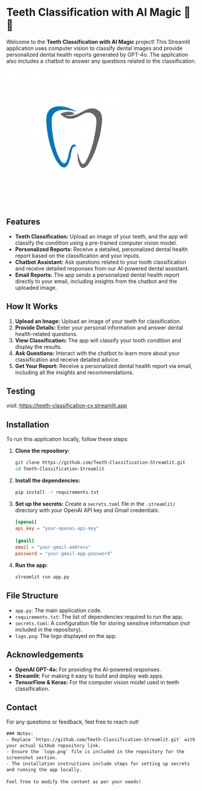 # Teeth Classification with AI Magic 🦷✨

Welcome to the **Teeth Classification with AI Magic** project! This Streamlit application uses computer vision to classify dental images and provide personalized dental health reports generated by GPT-4o. The application also includes a chatbot to answer any questions related to the classification.

![App Screenshot](logo.jpg)

## Features

- **Teeth Classification:** Upload an image of your teeth, and the app will classify the condition using a pre-trained computer vision model.
- **Personalized Reports:** Receive a detailed, personalized dental health report based on the classification and your inputs.
- **Chatbot Assistant:** Ask questions related to your tooth classification and receive detailed responses from our AI-powered dental assistant.
- **Email Reports:** The app sends a personalized dental health report directly to your email, including insights from the chatbot and the uploaded image.

## How It Works

1. **Upload an Image:** Upload an image of your teeth for classification.
2. **Provide Details:** Enter your personal information and answer dental health-related questions.
3. **View Classification:** The app will classify your tooth condition and display the results.
4. **Ask Questions:** Interact with the chatbot to learn more about your classification and receive detailed advice.
5. **Get Your Report:** Receive a personalized dental health report via email, including all the insights and recommendations.

## Testing
visit: https://teeth-classification-cv.streamlit.app

## Installation

To run this application locally, follow these steps:

1. **Clone the repository:**
   ```bash
   git clone https://github.com/Teeth-Classification-Streamlit.git
   cd Teeth-Classification-Streamlit
   ```

2. **Install the dependencies:**
   ```bash
   pip install -r requirements.txt
   ```

3. **Set up the secrets:**
   Create a `secrets.toml` file in the `.streamlit/` directory with your OpenAI API key and Gmail credentials:
   ```toml
   [openai]
   api_key = "your-openai-api-key"

   [gmail]
   email = "your-gmail-address"
   password = "your-gmail-app-password"
   ```

4. **Run the app:**
   ```bash
   streamlit run app.py
   ```

## File Structure

- `app.py`: The main application code.
- `requirements.txt`: The list of dependencies required to run the app.
- `secrets.toml`: A configuration file for storing sensitive information (not included in the repository).
- `logo.png`: The logo displayed on the app.



## Acknowledgements

- **OpenAI GPT-4o:** For providing the AI-powered responses.
- **Streamlit:** For making it easy to build and deploy web apps.
- **TensorFlow & Keras:** For the computer vision model used in teeth classification.

## Contact

For any questions or feedback, feel free to reach out!

```
### Notes:
- Replace `https://github.com/Teeth-Classification-Streamlit.git` with your actual GitHub repository link.
- Ensure the `logo.png` file is included in the repository for the screenshot section.
- The installation instructions include steps for setting up secrets and running the app locally.

Feel free to modify the content as per your needs!
